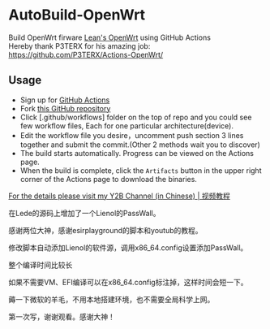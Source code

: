 # AutoBuild-OpenWrt

Build OpenWrt firware [Lean's OpenWrt](https://github.com/coolsnowwolf/lede) using GitHub Actions  
Hereby thank P3TERX for his amazing job: https://github.com/P3TERX/Actions-OpenWrt/

## Usage

- Sign up for [GitHub Actions](https://github.com/features/actions/signup)
- Fork [this GitHub repository](https://github.com/esirplayground/AutoBuild-OpenWrt)
- Click [.github/workflows] folder on the top of repo and you could see few workflow files, Each for one particular architecture(device).
- Edit the workflow file you desire，uncomment push section 3 lines together and submit the commit.(Other 2 methods wait you to discover)
- The build starts automatically. Progress can be viewed on the Actions page.
- When the build is complete, click the `Artifacts` button in the upper right corner of the Actions page to download the binaries.

[For the details please visit my Y2B Channel (in Chinese) | 视频教程](https://www.youtube.com/c/esirplayground)


在Lede的源码上增加了一个Lienol的PassWall。

感谢两位大神，感谢esirplayground的脚本和youtub的教程。

修改脚本自动添加Lienol的软件源，调用x86_64.config设置添加PassWall。

整个编译时间比较长

如果不需要VM、EFI编译可以在x86_64.config标注掉，这样时间会短一下。

薅一下微软的羊毛，不用本地搭建环境，也不需要全局科学上网。

第一次写，谢谢观看。感谢大神！
